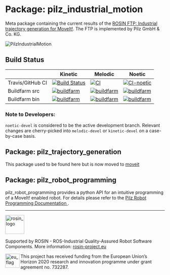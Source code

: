 # Package: pilz_industrial_motion
Meta package containing the current results of the
[ROSIN FTP: Industrial trajectory generation for MoveIt!](http://rosin-project.eu/ftp/industrial-trajectory-generation).
The FTP is implemented by Pilz GmbH & Co. KG.

![PilzIndustrialMotion](http://rosin-project.eu/wp-content/uploads/prbt_Service_Robotics_Modules_plus_Operator-1024x683.jpg)

## Build Status

|   | Kinetic | Melodic | Noetic |
| ----| --------|-------- |-------- |
| Travis/GitHub CI  | [![Build Status](https://travis-ci.org/PilzDE/pilz_industrial_motion.svg?branch=kinetic-devel)](https://travis-ci.org/PilzDE/pilz_industrial_motion) | [![CI](https://github.com/PilzDE/pilz_industrial_motion/workflows/CI/badge.svg?branch=melodic-devel&event=push)](https://github.com/PilzDE/pilz_industrial_motion/actions?query=event%3Apush+workflow%3ACI+branch%3Amelodic-devel) | [![CI-noetic](https://github.com/PilzDE/pilz_industrial_motion/workflows/CI-noetic/badge.svg?event=push)](https://github.com/PilzDE/pilz_industrial_motion/actions?query=event%3Apush+workflow%3ACI-noetic+branch%3Anoetic-devel) |
| Buildfarm src | [![buildfarm](http://build.ros.org/buildStatus/icon?job=Ksrc_uX__pilz_industrial_motion__ubuntu_xenial__source)](http://build.ros.org/view/Ksrc_uX/job/Ksrc_uX__pilz_industrial_motion__ubuntu_xenial__source/) | [![buildfarm](http://build.ros.org/buildStatus/icon?job=Msrc_uB__pilz_industrial_motion__ubuntu_bionic__source)](http://build.ros.org/view/Msrc_uB/job/Msrc_uB__pilz_industrial_motion__ubuntu_bionic__source/) | [![buildfarm](http://build.ros.org/buildStatus/icon?job=Nsrc_uF__pilz_industrial_motion__ubuntu_focal__source)](http://build.ros.org/view/Nsrc_uF/job/Nsrc_uF__pilz_industrial_motion__ubuntu_focal__source/) |
| Buildfarm bin | [![buildfarm](http://build.ros.org/buildStatus/icon?job=Kbin_uX64__pilz_industrial_motion__ubuntu_xenial_amd64__binary)](http://build.ros.org/view/Kbin_uX64/job/Kbin_uX64__pilz_industrial_motion__ubuntu_xenial_amd64__binary/) | [![buildfarm](http://build.ros.org/buildStatus/icon?job=Mbin_uB64__pilz_industrial_motion__ubuntu_bionic_amd64__binary)](http://build.ros.org/view/Mbin_uB64/job/Mbin_uB64__pilz_industrial_motion__ubuntu_bionic_amd64__binary/)| [![buildfarm](http://build.ros.org/buildStatus/icon?job=Nbin_uF64__pilz_industrial_motion__ubuntu_focal_amd64__binary)](http://build.ros.org/view/Nbin_uF64/job/Nbin_uF64__pilz_industrial_motion__ubuntu_focal_amd64__binary/) |

### Note to Developers:
`noetic-devel` is considered to be the active development branch.
Relevant changes are cherry-picked into `melodic-devel` or `kinetic-devel` on a case-by-case basis.

## Package: pilz_trajectory_generation
This package used to be found here but is now moved to [moveit](https://moveit.ros.org/documentation/planners/)

## Package: pilz\_robot\_programming
pilz\_robot\_programming provides a python API for an intuitive programming of a MoveIt! enabled robot. For details please refer to the [ Pilz Robot Programming Documentation ](pilz_robot_programming/Readme.rst).

***
<!--
    ROSIN acknowledgement from the ROSIN press kit
    @ https://github.com/rosin-project/press_kit
-->

<a href="http://rosin-project.eu">
  <img src="http://rosin-project.eu/wp-content/uploads/rosin_ack_logo_wide.png"
       alt="rosin_logo" height="60" >
</a>

Supported by ROSIN - ROS-Industrial Quality-Assured Robot Software Components.
More information: <a href="http://rosin-project.eu">rosin-project.eu</a>

<img src="http://rosin-project.eu/wp-content/uploads/rosin_eu_flag.jpg"
     alt="eu_flag" height="45" align="left" >

This project has received funding from the European Union’s Horizon 2020
research and innovation programme under grant agreement no. 732287.
